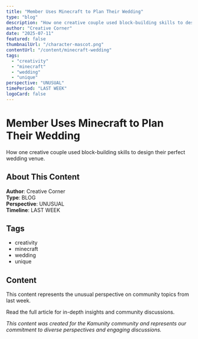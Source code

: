 ```yaml
---
title: "Member Uses Minecraft to Plan Their Wedding"
type: "blog"
description: "How one creative couple used block-building skills to design their perfect wedding venue."
author: "Creative Corner"
date: "2025-07-11"
featured: false
thumbnailUrl: "/character-mascot.png"
contentUrl: "/content/minecraft-wedding"
tags:
  - "creativity"
  - "minecraft"
  - "wedding"
  - "unique"
perspective: "UNUSUAL"
timePeriod: "LAST WEEK"
logoCard: false
---
```

# Member Uses Minecraft to Plan Their Wedding

How one creative couple used block-building skills to design their perfect wedding venue.

## About This Content

**Author**: Creative Corner  
**Type**: BLOG  
**Perspective**: UNUSUAL  
**Timeline**: LAST WEEK  



## Tags

- creativity
- minecraft
- wedding
- unique

## Content

This content represents the unusual perspective on community topics from last week. 



Read the full article for in-depth insights and community discussions.


*This content was created for the Kamunity community and represents our commitment to diverse perspectives and engaging discussions.*

